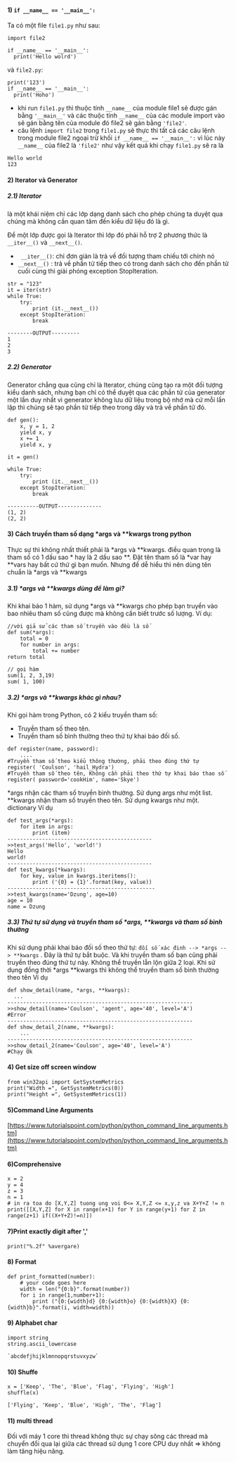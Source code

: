 #### 1) `if __name__ == '__main__':`

Ta có một file `file1.py` như sau:
```
import file2

if __name__ == '__main__':
  print('Hello wolrd')
```

và `file2.py`:
```
print('123')
if __name__ == '__main__':
  print('Hoho')
```

- khi run `file1.py` thì thuộc tính `__name__` của module file1 sẽ được gán bằng `'__main__'` và các thuộc tính `__name__` của các module import vào sẽ gán bằng tên của module đó file2 sẽ gán bằng `'file2'`. 
- câu lệnh `import file2` trong `file1.py` sẽ thực thi tất cả các câu lệnh trong module file2 ngoại trừ khối `if __name__ == '__main__':` vì lúc này `__name__` của file2 là `'file2'` như vậy kết quả khi chạy `file1.py` sẽ ra là
```
Hello world
123
```

#### 2) Iterator và Generator
##### 2.1) Iterator 
là một khái niệm chỉ các lớp dạng danh sách cho phép chúng ta duyệt qua chúng mà không cần quan tâm đến kiểu dữ liệu đó là gì.

Để một lớp được gọi là Iterator thì lớp đó phải hỗ trợ 2 phương thức là `__iter__()` và `__next__()`. 
- ` __iter__()`: chỉ đơn giản là trả về đối tượng tham chiếu tới chính nó
- `__next__()` : trả về phần tử tiếp theo có trong danh sách cho đến phần tử cuối cùng thì giải phóng exception StopIteration.

```
str = "123"
it = iter(str)
while True:
    try:
        print (it.__next__())
    except StopIteration:
        break
        
--------OUTPUT---------
1
2
3
```
##### 2.2) Generator 
Generator chẳng qua cũng chỉ là Iterator, chúng cũng tạo ra một đối tượng kiểu danh sách, nhưng bạn chỉ có thể duyệt qua các phần tử của generator một lần duy nhất vì generator không lưu dữ liệu trong bộ nhớ mà cứ mỗi lần lặp thì chúng sẽ tạo phần tử tiếp theo trong dãy và trả về phần tử đó.

```
def gen():
    x, y = 1, 2
    yield x, y
    x += 1
    yield x, y
    
it = gen()

while True:
    try:
        print (it.__next__())
    except StopIteration:
        break
        
----------OUTPUT--------------
(1, 2)
(2, 2)
```

#### 3) Cách truyền tham số dạng *args và **kwargs trong python

Thực sự thì không nhất thiết phải là *args và **kwargs. điều quan trọng là tham số có 1 dấu sao * hay là 2 dấu sao **. Đặt tên tham số là *var hay **vars hay bất cứ thứ gì bạn muốn.
Nhưng để dễ hiểu thì nên dùng tên chuẩn là *args và **kwargs

##### 3.1) *args và **kwargs dùng để làm gì?

Khi khai báo 1 hàm, sử dụng *args và **kwargs cho phép bạn truyền vào bao nhiêu tham số cũng được mà không cần biết trước số lượng.
Ví dụ:
```
//với giả sử các tham số truyền vào đều là số
def sum(*args):
    total = 0
    for number in args:
        total += number
return total

// gọi hàm
sum(1, 2, 3,19)
sum( 1, 100)
```
##### 3.2) *args và **kwargs khác gì nhau?

Khi gọi hàm trong Python, có 2 kiểu truyền tham số:
- Truyền tham số theo tên.
- Truyền tham số bình thường theo thứ tự khai báo đối số.
```
def register(name, password):
	....
#Truyền tham số theo kiểu thông thường, phải theo đúng thứ tự
register( 'Coulson', 'hail_Hydra')
#Truyền tham số theo tên, Không cần phải theo thứ tự khai báo thao số
register( password='cookHim', name='Skye')
```
*args nhận các tham số truyền bình thường. Sử dụng args như một list.
**kwargs nhận tham số truyền theo tên. Sử dụng kwargs như một. dictionary
Ví dụ
```
def test_args(*args):
    for item in args:
        print (item)
----------------------------------------------
>>test_args('Hello', 'world!')
Hello
world!
----------------------------------------------
def test_kwargs(*kwargs):
    for key, value in kwargs.iteritems():
        print ('{0} = {1}'.format(key, value))
-----------------------------------------------    
>>test_kwargs(name='Dzung', age=10)
age = 10
name = Dzung
```
##### 3.3) Thứ tự sử dụng và truyền tham số *args, **kwargs và tham số bình thường
Khi sử dụng phải khai báo đối số theo thứ tự:
`đối số xác đinh --> *args --> **kwargs` .
Đây là thứ tự bắt buộc. Và khi truyền tham số bạn cũng phải truyền theo đúng thứ tự này. Không thể truyền lẫn lộn giữa 2 loại.
Khi sử dụng đồng thời *args **kwargs thì không thể truyền tham số bình thường theo tên
Ví dụ
```
def show_detail(name, *args, **kwargs):
  ...
-----------------------------------------------------------
>>show_detail(name='Coulson', 'agent', age='40', level='A')
#Error
-----------------------------------------------------------
def show_detail_2(name, **kwargs):
    ...
-----------------------------------------------------------
>>show_detail_2(name='Coulson', age='40', level='A')
#Chạy Ok
```

#### 4) Get size off screen window
```
from win32api import GetSystemMetrics
print("Width =", GetSystemMetrics(0))
print("Height =", GetSystemMetrics(1))
```

#### 5)Command Line Arguments
[https://www.tutorialspoint.com/python/python_command_line_arguments.htm](https://www.tutorialspoint.com/python/python_command_line_arguments.htm)

#### 6)Comprehensive
```
x = 2
y = 4
z = 3
n = 1
# in ra toa do [X,Y,Z] tuong ung voi 0<= X,Y,Z <= x,y,z va X+Y+Z != n
print([[X,Y,Z] for X in range(x+1) for Y in range(y+1) for Z in range(z+1) if((X+Y+Z)!=n)])
```

#### 7)Print exactly digit after ','
```
print("%.2f" %avergare)
```

#### 8) Format
```
def print_formatted(number):
    # your code goes here
    width = len("{0:b}".format(number))
    for i in range(1,number+1):
        print ("{0:{width}d} {0:{width}o} {0:{width}X} {0:{width}b}".format(i, width=width))
```

#### 9) Alphabet char
```
import string
string.ascii_lowercase

`abcdefjhijklmnnopqrstuvxyzw`
```

#### 10) Shuffe
```
x = ['Keep', 'The', 'Blue', 'Flag', 'Flying', 'High']
shuffle(x)

['Flying', 'Keep', 'Blue', 'High', 'The', 'Flag']
```

#### 11) multi thread
Đối với máy 1 core thì thread không thực sự chạy sông các thread mà chuyển đổi qua lại giữa các thread sử dụng 1 core CPU duy nhất => không làm tăng hiệu năng.
